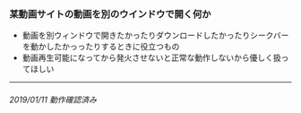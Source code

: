 ### 某動画サイトの動画を別のウインドウで開く何か
- 動画を別ウィンドウで開きたかったりダウンロードしたかったりシークバーを動かしたかっったりするときに役立つもの
- 動画再生可能になってから発火させないと正常な動作しないから優しく扱ってほしい
---
###### 2019/01/11 動作確認済み
